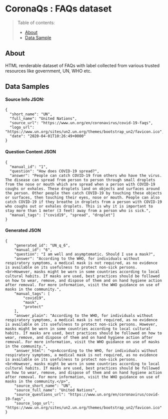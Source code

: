 
# CoronaQs : FAQs dataset


> Table of contents:
> * [About](#about)
> * [Data Sample](Data&nbsp;Sample)




## About
HTML renderable dataset of FAQs with label collected from various trusted resources like government, UN, WHO etc.

## Data Samples

#### Source Info JSON:
    {
      "short_name": "UN",
      "full_name": "United Nations",
      "source_url": "https://www.un.org/en/coronavirus/covid-19-faqs",
      "logo_url": "https://www.un.org/sites/un2.un.org/themes/bootstrap_un2/favicon.ico",
      "date": "2020-04-01T10:26:49+0000"
    }

#### Question Content JSON
    {
      "manual_id": "1",
      "question": "How does COVID-19 spread?",
      "answer": "People can catch COVID-19 from others who have the virus. The disease can spread from person to person through small droplets from the nose or mouth which are spread when a person with COVID-19 coughs or exhales. These droplets land on objects and surfaces around the person. Other people then catch COVID-19 by touching these objects or surfaces, then touching their eyes, nose or mouth. People can also catch COVID-19 if they breathe in droplets from a person with COVID-19 who coughs out or exhales droplets. This is why it is important to stay more than 1 meter (3 feet) away from a person who is sick.",
      "manual_tags": ["covid19", "spread", "droplet"]
    }


#### Generated JSON
    {
        "generated_id": "UN_q_6",
        "manual_id": "6",
        "question": "I am well and asymptomatic. Should I use a mask?",
        "answer": "According to the WHO, for individuals without respiratory symptoms, a medical mask is not required, as no evidence is available on its usefulness to protect non-sick persons.<br>However, masks might be worn in some countries according to local cultural habits. If masks are used, best practices should be followed on how to wear, remove, and dispose of them and on hand hygiene action after removal. For more information, visit the WHO guidance on use of masks in the community.",
        "manual_tags": [
            "covid19",
            "mask",
            "protect"
        ],
        "answer_plain": "According to the WHO, for individuals without respiratory symptoms, a medical mask is not required, as no evidence is available on its usefulness to protect non-sick persons. However, masks might be worn in some countries according to local cultural habits. If masks are used, best practices should be followed on how to wear, remove, and dispose of them and on hand hygiene action after removal. For more information, visit the WHO guidance on use of masks in the community.",
        "answer_html": "<p>According to the WHO, for individuals without respiratory symptoms, a medical mask is not required, as no evidence is available on its usefulness to protect non-sick persons.<br>However, masks might be worn in some countries according to local cultural habits. If masks are used, best practices should be followed on how to wear, remove, and dispose of them and on hand hygiene action after removal. For more information, visit the WHO guidance on use of masks in the community.</p>",
        "source_short_name": "UN",
        "source_full_name": "United Nations",
        "source_questions_url": "https://www.un.org/en/coronavirus/covid-19-faqs",
        "source_logo_url": "https://www.un.org/sites/un2.un.org/themes/bootstrap_un2/favicon.ico"
    }
